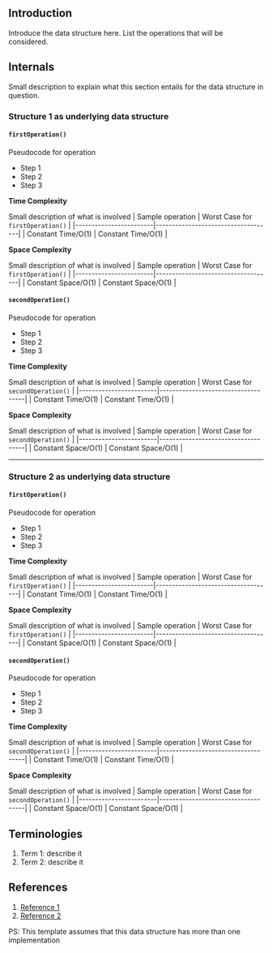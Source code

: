 ## Introduction
Introduce the data structure here. List the operations that will be considered.

## Internals
Small description to explain what this section entails for the data structure in question.

### Structure 1 as underlying data structure

#### `firstOperation()`
Pseudocode for operation
* Step 1
* Step 2
* Step 3

**Time Complexity**

Small description of what is involved
| Sample operation       | Worst Case for `firstOperation()`  |
|------------------------|------------------------------------|
| Constant Time/O(1)     | Constant Time/O(1)                 |

**Space Complexity**

Small description of what is involved
| Sample operation       | Worst Case for `firstOperation()`  |
|------------------------|------------------------------------|
| Constant Space/O(1)     | Constant Space/O(1)               |

#### `secondOperation()`
Pseudocode for operation
* Step 1
* Step 2
* Step 3

**Time Complexity**

Small description of what is involved
| Sample operation       | Worst Case for `secondOperation()` |
|------------------------|------------------------------------|
| Constant Time/O(1)     | Constant Time/O(1)                 |

**Space Complexity**

Small description of what is involved
| Sample operation       | Worst Case for `secondOperation()` |
|------------------------|------------------------------------|
| Constant Space/O(1)    | Constant Space/O(1)                |

---


### Structure 2 as underlying data structure

#### `firstOperation()`
Pseudocode for operation
* Step 1
* Step 2
* Step 3

**Time Complexity**

Small description of what is involved
| Sample operation       | Worst Case for `firstOperation()`  |
|------------------------|------------------------------------|
| Constant Time/O(1)     | Constant Time/O(1)                 |

**Space Complexity**

Small description of what is involved
| Sample operation       | Worst Case for `firstOperation()`  |
|------------------------|------------------------------------|
| Constant Space/O(1)     | Constant Space/O(1)               |

#### `secondOperation()`
Pseudocode for operation
* Step 1
* Step 2
* Step 3

**Time Complexity**

Small description of what is involved
| Sample operation       | Worst Case for `secondOperation()` |
|------------------------|------------------------------------|
| Constant Time/O(1)     | Constant Time/O(1)                 |

**Space Complexity**

Small description of what is involved
| Sample operation       | Worst Case for `secondOperation()` |
|------------------------|------------------------------------|
| Constant Space/O(1)    | Constant Space/O(1)                |

## Terminologies
1. Term 1: describe it
2. Term 2: describe it

## References
1. [Reference 1](link-to-reference)
2. [Reference 2](link-to-reference)

PS: This template assumes that this data structure has more than one implementation